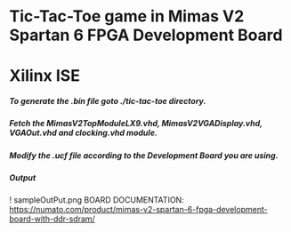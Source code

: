 # Tic-Tac-Toe game in Mimas V2 Spartan 6 FPGA Development Board
# Xilinx ISE
##### To generate the .bin file goto ./tic-tac-toe directory.
##### Fetch the MimasV2TopModuleLX9.vhd, MimasV2VGADisplay.vhd, VGAOut.vhd and clocking.vhd module.
##### Modify the .ucf file according to the Development Board you are using.
##### Output
! sampleOutPut.png
BOARD DOCUMENTATION: https://numato.com/product/mimas-v2-spartan-6-fpga-development-board-with-ddr-sdram/

